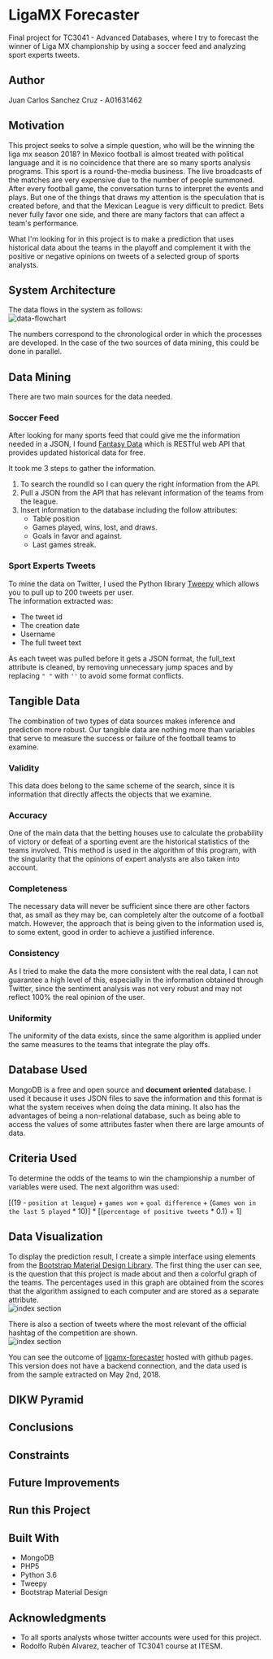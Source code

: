 # LigaMX Forecaster
Final project for TC3041 - Advanced Databases, where I try to forecast the winner of Liga MX championship by using a soccer feed and analyzing sport experts tweets.

## Author
Juan Carlos Sanchez Cruz - A01631462

## Motivation
This project seeks to solve a simple question, who will be the winning the liga mx season 2018? In Mexico football is almost treated with political language and it is no coincidence that there are so many sports analysis programs. This sport is a round-the-media business. The live broadcasts of the matches are very expensive due to the number of people summoned. After every football game, the conversation turns to interpret the events and plays. But one of the things that draws my attention is the speculation that is created before, and that the Mexican League is very difficult to predict. Bets never fully favor one side, and there are many factors that can affect a team's performance.

What I'm looking for in this project is to make a prediction that uses historical data about the teams in the playoff and complement it with the positive or negative opinions on tweets of a selected group of sports analysts.

## System Architecture
The data flows in the system as follows:  
![data-flowchart](img/data-flow.png)

The numbers correspond to the chronological order in which the processes are developed. In the case of the two sources of data mining, this could be done in parallel.

## Data Mining
There are two main sources for the data needed.

### Soccer Feed
After looking for many sports feed that could give me the information needed in a JSON, I found [Fantasy Data](https://developer.fantasydata.com/) which is RESTful web API that provides updated historical data for free.

It took me 3 steps to gather the information.
1. To search the roundId so I can query the right information from the API.
2. Pull a JSON from the API that has relevant information of the teams from the league.
3. Insert information to the database including the follow attributes:  
    - Table position
    - Games played, wins, lost, and draws.
    - Goals in favor and against.
    - Last games streak.

### Sport Experts Tweets
To mine the data on Twitter, I used the Python library [Tweepy](http://www.tweepy.org/) which allows you to pull up to 200 tweets per user.  
The information extracted was:
- The tweet id
- The creation date
- Username
- The full tweet text

As each tweet was pulled before it gets a JSON format, the full_text attribute is cleaned, by removing unnecessary jump spaces and by replacing `" "` with `''` to avoid some format conflicts.

## Tangible Data
The combination of two types of data sources makes inference and prediction more robust. Our tangible data are nothing more than variables that serve to measure the success or failure of the football teams to examine.

### Validity
This data does belong to the same scheme of the search, since it is information that directly affects the objects that we examine.

### Accuracy
One of the main data that the betting houses use to calculate the probability of victory or defeat of a sporting event are the historical statistics of the teams involved. This method is used in the algorithm of this program, with the singularity that the opinions of expert analysts are also taken into account.

### Completeness
The necessary data will never be sufficient since there are other factors that, as small as they may be, can completely alter the outcome of a football match. However, the approach that is being given to the information used is, to some extent, good in order to achieve a justified inference.

### Consistency
As I tried to make the data the more consistent with the real data, I can not guarantee a high level of this, especially in the information obtained through Twitter, since the sentiment analysis was not very robust and may not reflect 100% the real opinion of the user.

### Uniformity
The uniformity of the data exists, since the same algorithm is applied under the same measures to the teams that integrate the play offs.

## Database Used
MongoDB is a free and open source and **document oriented** database. I used it because it uses JSON files to save the information and this format is what the system receives when doing the data mining. It also has the advantages of being a non-relational database, such as being able to access the values of some attributes faster when there are large amounts of data.

## Criteria Used
To determine the odds of the teams to win the championship a number of variables were used. The next algorithm was used:

[(19 - `position at league`) + `games won` + `goal difference` + (`Games won in the last 5 played` * 10)] * [(`percentage of positive tweets` * 0.1) + 1]

## Data Visualization
To display the prediction result, I create a simple interface using elements from the [Bootstrap Material Design Library](https://mdbootstrap.com/material-design-for-bootstrap/). The first thing the user can see, is the question that this project is made about and then a colorful graph of the teams. The percentages used in this graph are obtained from the scores that the algorithm assigned to each computer and are stored as a separate attribute.  
![index section](img/index.png)

There is also a section of tweets where the most relevant of the official hashtag of the competition are shown.  
![index section](img/tweets-section.png)

You can see the outcome of [ligamx-forecaster](http://bit.ly/ligamx-forecaster) hosted with github pages. This version does not have a backend connection, and the data used is from the sample extracted on May 2nd, 2018.

## DIKW Pyramid

## Conclusions

## Constraints

## Future Improvements

## Run this Project

## Built With
- MongoDB
- PHP5
- Python 3.6
- Tweepy
- Bootstrap Material Design

## Acknowledgments
- To all sports analysts whose twitter accounts were used for this project.
- Rodolfo Rubén Alvarez, teacher of TC3041 course at ITESM.
